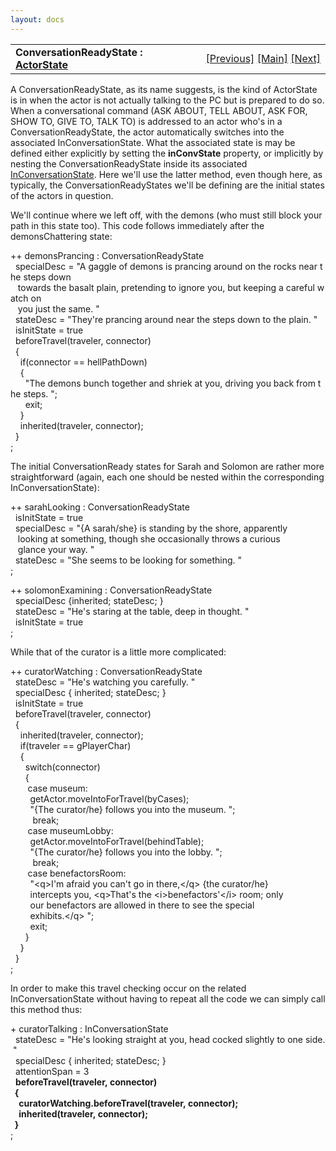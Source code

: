 ```yaml
---
layout: docs
---
```

<table width="100%" data-border="0" data-cellspacing="0"
data-cellpadding="3" data-bgcolor="#C0C0C0">
<colgroup>
<col style="width: 50%" />
<col style="width: 50%" />
</colgroup>
<tbody>
<tr>
<td style="text-align: left;"><strong>ConversationReadyState : <a
href="overview-actorstates.html">ActorState</a><br />
</strong></td>
<td style="text-align: right;"><a
href="inconversationstate.html">[Previous]</a> <a
href="generalintroduction.html">[Main]</a> <a
href="greetingprotocols.html">[Next]</a></td>
</tr>
</tbody>
</table>

  
A ConversationReadyState, as its name suggests, is the kind of
ActorState is in when the actor is not actually talking to the PC but is
prepared to do so. When a conversational command (ASK ABOUT, TELL ABOUT,
ASK FOR, SHOW TO, GIVE TO, TALK TO) is addressed to an actor who's in a
ConversationReadyState, the actor automatically switches into the
associated InConversationState. What the associated state is may be
defined either explicitly by setting the **inConvState** property, or
implicitly by nesting the ConversationReadyState inside its associated
[InConversationState](inconversationstate.html). Here we'll use the
latter method, even though here, as typically, the
ConversationReadyStates we'll be defining are the initial states of the
actors in question.  
  
We'll continue where we left off, with the demons (who must still block
your path in this state too). This code follows immediately after the
demonsChattering state:  
  
++ demonsPrancing : ConversationReadyState  
  specialDesc = "A gaggle of demons is prancing around on the rocks near the steps down  
   towards the basalt plain, pretending to ignore you, but keeping a careful watch on  
   you just the same. "  
  stateDesc = "They're prancing around near the steps down to the plain. "  
  isInitState = true  
  beforeTravel(traveler, connector)  
  {  
    if(connector == hellPathDown)  
    {  
      "The demons bunch together and shriek at you, driving you back from the steps. ";  
      exit;  
    }  
    inherited(traveler, connector);   
  }  
;  
  
The initial ConversationReady states for Sarah and Solomon are rather
more straightforward (again, each one should be nested within the
corresponding InConversationState):  
  
++ sarahLooking : ConversationReadyState  
  isInitState = true  
  specialDesc = "{A sarah/she} is standing by the shore, apparently  
   looking at something, though she occasionally throws a curious  
   glance your way. "  
  stateDesc = "She seems to be looking for something. "  
;  
  
++ solomonExamining : ConversationReadyState  
  specialDesc {inherited; stateDesc; }  
  stateDesc = "He's staring at the table, deep in thought. "  
  isInitState = true  
;  
  
While that of the curator is a little more complicated:  
  
++ curatorWatching : ConversationReadyState  
  stateDesc = "He's watching you carefully. "  
  specialDesc { inherited; stateDesc; }  
  isInitState = true  
  beforeTravel(traveler, connector)  
  {  
    inherited(traveler, connector);   
    if(traveler == gPlayerChar)  
    {  
      switch(connector)   
      {  
       case museum:  
        getActor.moveIntoForTravel(byCases);  
        "{The curator/he} follows you into the museum. ";  
         break;  
       case museumLobby:               
        getActor.moveIntoForTravel(behindTable);  
        "{The curator/he} follows you into the lobby. ";  
         break;  
       case benefactorsRoom:        
        "\<q\>I'm afraid you can't go in there,\</q\> {the curator/he}  
        intercepts you, \<q\>That's the \<i\>benefactors'\</i\> room; only  
        our benefactors are allowed in there to see the special  
        exhibits.\</q\> ";  
        exit;  
      }  
    }                       
  }  
;  
  
In order to make this travel checking occur on the related
InConversationState without having to repeat all the code we can simply
call this method thus:  
  
+ curatorTalking : InConversationState  
  stateDesc = "He's looking straight at you, head cocked slightly to one side. "  
  specialDesc { inherited; stateDesc; }  
  attentionSpan = 3  
  **beforeTravel(traveler, connector)  
  {  
    curatorWatching.beforeTravel(traveler, connector);  
    inherited(traveler, connector);  
  }**  
;  
  
  
